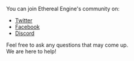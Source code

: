<!--
## Community channels
- [Twitter](https://twitter.com/xr_engine)
- [Facebook](https://www.facebook.com/xrengine/)
- [Discord](https://discord.gg/xrf)
-->

You can join Ethereal Engine's community on:
- [Twitter](https://twitter.com/xr_engine)
- [Facebook](https://www.facebook.com/xrengine/)
- [Discord](https://discord.gg/xrf)

Feel free to ask any questions that may come up.  
We are here to help!

